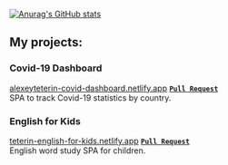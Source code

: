 [![Anurag's GitHub stats](https://github-readme-stats.vercel.app/api?username=alexeyteterin&hide=stars,issues,contribs&show_icons=true&theme=slateorange&count_private=true)](https://github.com/anuraghazra/github-readme-stats)

## My projects:

### Covid-19 Dashboard
[alexeyteterin-covid-dashboard.netlify.app](https://alexeyteterin-covid-dashboard.netlify.app/)
**[`Pull Request`](https://github.com/AlexeyTeterin/covid-dashboard/pull/15)**  
SPA to track Covid-19 statistics by country.

### English for Kids
[teterin-english-for-kids.netlify.app](https://teterin-english-for-kids.netlify.app/)
**[`Pull Request`](https://github.com/AlexeyTeterin/rsschool-JS2020Q3/pull/1)**  
English word study SPA for children.
